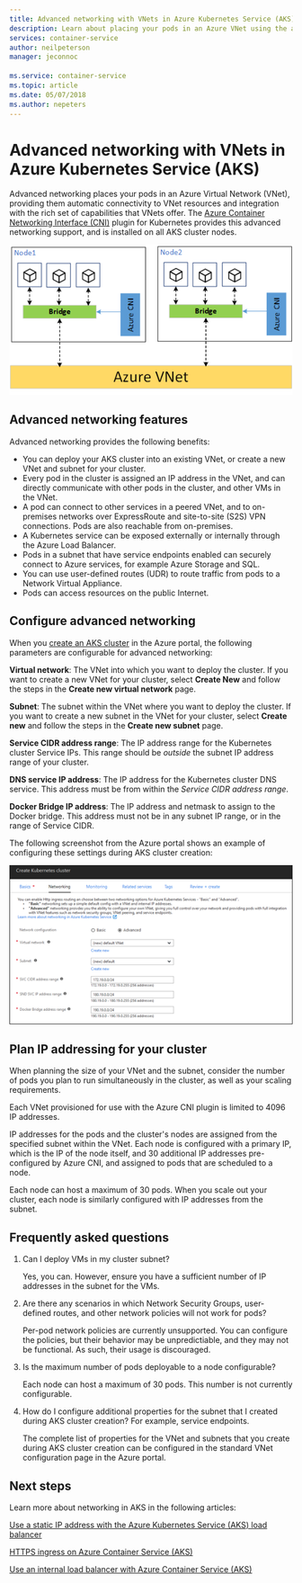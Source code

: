 ```yaml
---
title: Advanced networking with VNets in Azure Kubernetes Service (AKS)
description: Learn about placing your pods in an Azure VNet using the advanced network features of Azure Kubernetes Service (AKS).
services: container-service
author: neilpeterson
manager: jeconnoc

ms.service: container-service
ms.topic: article
ms.date: 05/07/2018
ms.author: nepeters
---
```


# Advanced networking with VNets in Azure Kubernetes Service (AKS)

Advanced networking places your pods in an Azure Virtual Network (VNet), providing them automatic connectivity to VNet resources and integration with the rich set of capabilities that VNets offer. The [Azure Container Networking Interface (CNI)][cni-networking] plugin for Kubernetes provides this advanced networking support, and is installed on all AKS cluster nodes.

![Diagram showing two nodes with bridges connecting each to a single Azure VNet][advanced-networking-diagram-01]

## Advanced networking features

Advanced networking provides the following benefits:

* You can deploy your AKS cluster into an existing VNet, or create a new VNet and subnet for your cluster.
* Every pod in the cluster is assigned an IP address in the VNet, and can directly communicate with other pods in the cluster, and other VMs in the VNet.
* A pod can connect to other services in a peered VNet, and to on-premises networks over ExpressRoute and site-to-site (S2S) VPN connections. Pods are also reachable from on-premises.
* A Kubernetes service can be exposed externally or internally through the Azure Load Balancer.
* Pods in a subnet that have service endpoints enabled can securely connect to Azure services, for example Azure Storage and SQL.
* You can use user-defined routes (UDR) to route traffic from pods to a Network Virtual Appliance.
* Pods can access resources on the public Internet.

## Configure advanced networking

When you [create an AKS cluster](kubernetes-walkthrough-portal.md) in the Azure portal, the following parameters are configurable for advanced networking:

**Virtual network**: The VNet into which you want to deploy the cluster. If you want to create a new VNet for your cluster, select **Create New** and follow the steps in the **Create new virtual network** page.

**Subnet**: The subnet within the VNet where you want to deploy the cluster. If you want to create a new subnet in the VNet for your cluster, select **Create new** and follow the steps in the **Create new subnet** page.

**Service CIDR address range**: The IP address range for the Kubernetes cluster Service IPs. This range should be *outside* the subnet IP address range of your cluster.

**DNS service IP address**:  The IP address for the Kubernetes cluster DNS service. This address must be from within the *Service CIDR address range*.

**Docker Bridge IP address**: The IP address and netmask to assign to the Docker bridge. This address must not be in any subnet IP range, or in the range of Service CIDR.

The following screenshot from the Azure portal shows an example of configuring these settings during AKS cluster creation:

![Advanced networking configuration in the Azure portal][portal-03-networking-advanced]

## Plan IP addressing for your cluster

When planning the size of your VNet and the subnet, consider the number of pods you plan to run simultaneously in the cluster, as well as your scaling requirements.

Each VNet provisioned for use with the Azure CNI plugin is limited to 4096 IP addresses.

IP addresses for the pods and the cluster's nodes are assigned from the specified subnet within the VNet. Each node is configured with a primary IP, which is the IP of the node itself, and 30 additional IP addresses pre-configured by Azure CNI, and assigned to pods that are scheduled to a node.

Each node can host a maximum of 30 pods. When you scale out your cluster, each node is similarly configured with IP addresses from the subnet.

## Frequently asked questions

1. Can I deploy VMs in my cluster subnet?

   Yes, you can. However, ensure you have a sufficient number of IP addresses in the subnet for the VMs.

1. Are there any scenarios in which Network Security Groups, user-defined routes, and other network policies will not work for pods?

   Per-pod network policies are currently unsupported. You can configure the policies, but their behavior may be unpredictiable, and they may not be functional. As such, their usage is discouraged.

1. Is the maximum number of pods deployable to a node configurable?

   Each node can host a maximum of 30 pods. This number is not currently configurable.

1. How do I configure additional properties for the subnet that I created during AKS cluster creation? For example, service endpoints.

   The complete list of properties for the VNet and subnets that you create during AKS cluster creation can be configured in the standard VNet configuration page in the Azure portal.

## Next steps

Learn more about networking in AKS in the following articles:

[Use a static IP address with the Azure Kubernetes Service (AKS) load balancer](static-ip.md)

[HTTPS ingress on Azure Container Service (AKS)](ingress.md)

[Use an internal load balancer with Azure Container Service (AKS)](internal-lb.md)

<!-- IMAGES -->
[advanced-networking-diagram-01]: ./media/vnet/advanced-networking-diagram-01.png
[portal-01-create]: ./media/vnet/portal-01-create.png
[portal-02-networking]: ./media/vnet/portal-02-networking.png
[portal-03-networking-advanced]: ./media/vnet/portal-03-networking-advanced.png
[portal-04-create-vnet]: ./media/vnet/portal-04-create-vnet.png
[portal-05-create-subnet]: ./media/vnet/portal-05-create-subnet.png

<!-- LINKS - External -->
[cni-networking]: https://github.com/Azure/azure-container-networking/blob/master/docs/cni.md

<!-- LINKS - Internal -->
[aks-ssh]: aks-ssh.md
